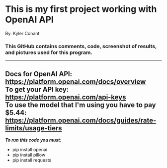 # This is my first project working with OpenAI API

By: Kyler Conant

### This GitHub contains comments, code, screenshot of results, and pictures used for this program.
-----------------------------------------------------------------------------------
  Docs for OpenAI API: https://platform.openai.com/docs/overview <br />
  To get your API key: https://platform.openai.com/api-keys <br />
  To use the model that I'm using you have to pay $5.44: https://platform.openai.com/docs/guides/rate-limits/usage-tiers
-----------------------------------------------------------------------------------
***To run this code you must:***
  - pip install openai
  - pip install pillow
  - pip install requests
